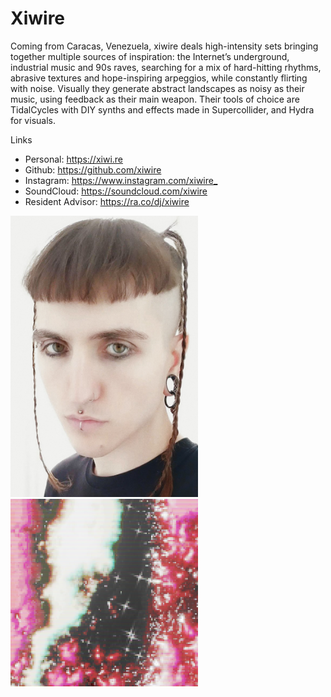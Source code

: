 # Xiwire

Coming from Caracas, Venezuela, xiwire deals high-intensity sets bringing together multiple sources of inspiration: the Internet’s underground, industrial music and 90s raves, searching for a mix of hard-hitting rhythms, abrasive textures and hope-inspiring arpeggios, while constantly flirting with noise. Visually they generate abstract landscapes as noisy as their music, using feedback as their main weapon. Their tools of choice are TidalCycles with DIY synths and effects made in Supercollider, and Hydra for visuals.

Links

- Personal: <https://xiwi.re> 
- Github: <https://github.com/xiwire>
- Instagram: <https://www.instagram.com/xiwire_>
- SoundCloud: <https://soundcloud.com/xiwire> 
- Resident Advisor: <https://ra.co/dj/xiwire>


<img src="xiwire-00.jpg" width="300">
<img src="xiwire-01.png" width="300">
